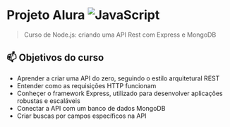 # **Projeto Alura** ![JavaScript](https://img.shields.io/badge/-JavaScript-333333?style=flat&logo=javascript)
> Curso de Node.js: criando uma API Rest com Express e MongoDB


## 📫 Objetivos do curso
- Aprender a criar uma API do zero, seguindo o estilo arquitetural REST
- Entender como as requisições HTTP funcionam
- Conheçer o framework Express, utilizado para desenvolver aplicações robustas e escaláveis
- Conectar a API com um banco de dados MongoDB
- Criar buscas por campos específicos na API

